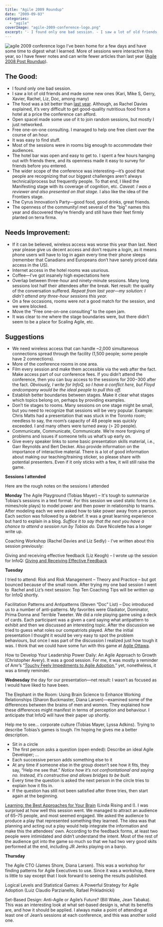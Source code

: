 ```yaml
---
title: "Agile 2009 Roundup"
date: "2009-09-03"
categories: 
  - "agile"
coverImage: "agile-2009-conference-logo.png"
excerpt: '- I found only one bad session. - I saw a lot of old friends and made some new ones (Kari,'
---
```


![agile 2009 conference logo](src/content/blog/agile-2009-roundup/images/agile-2009-conference-logo.png) I’ve been home for a few days and have some time to digest what I learned. More of sessions were interactive this year, so I have fewer notes and can write fewer articles than last year ([Agile 2008 Post Roundup](/blog/agile-2008-post-roundup.html)).

## **The Good**:

- I found only one bad session.
- I saw a lot of old friends and made some new ones (Kari, Mike S, Gerry, Xavier, Rachel, Liz, Doc, among many)
- The food was a bit better than [last year](/blog/agile-2008-a-personal-retrospective.html). Although, as Rachel Davies explained, it’s very difficult to get good-quality nutritious food from a hotel at a price the conference can afford.
- Open spaceI made some use of it to join random sessions, but mostly I just networked.
- Free one-on-one consulting. I managed to help one free client over the course of an hour.
- It was easy to find stuff.
- Most of the sessions were in rooms big enough to accommodate their audiences.
- The hotel bar was open and easy to get to. I spent a few hours hanging out with friends there, and its openness made it easy to survey for friends before you entered.
- The wider scope of the conference was interesting—it’s good that people are recognizing that our biggest challenges aren’t always technical/process but frequently people. To that end, I liked the Manifesting stage with its coverage of cognition, etc. _Caveat: I was a reviewer and also presented on that stage._ I also like the idea of the Frontiers stage.
- The Cyrus Innovation’s Party—good food, good drinks, great friends.
- The openness of the communityI met several of the “big” names this year and discovered they’re friendly and still have their feet firmly planted on terra firma.

## **Needs Improvement:**

- If it can be believed, wireless access was worse this year than last. Next year please give us decent access and don’t require a login, as it means phone users will have to log in again every time their phone sleeps (remember that Canadians and Europeans don’t have sanely priced data access in the US).
- Internet access in the hotel rooms was usurious.
- Coffee—I’ve got insanely high expectations here
- Overlap between three-hour and ninety-minute sessions. Many long sessions lost half their attendees after the break. Net result: the quality of the conversation suffered. _Repeat from last year—my solution: I didn’t attend any three-hour sessions this year._
- On a few occasions, rooms were not a good match for the session, and we were blocked.
- Move the “Free one-on-one consulting” to the open jam.
- It was clear to me where the stage boundaries were, but there didn’t seem to be a place for Scaling Agile, etc.

## **Suggestions**

- We need wireless access that can handle ~2,000 simultaneous connections spread through the facility (1,500 people; some people have 2 connections).
- More of the conference rooms in one area.
- Film every session and make them accessible via the web after the fact. Make access part of our conference fees. If you didn’t attend the conference, then you can buy access to the sessions for $200-$300 after the fact. _Obviously, I write for InfoQ, so I have a conflict here, but Floyd andcompany would be the ideal people to pull this off._
- Establish better boundaries between stages. Make it clear what stages which topics belong on, perhaps by providing examples.
- Don’t tie stages to rooms. Many sessions on one stage might be small, but you need to recognize that sessions will be very popular. Example: Chris Matts had a presentation that was stuck in the Toronto room; needless to say, the room’s capacity of 48 people was quickly exceeded. I and many others were turned away (> 20 people).
- Communicate, Communicate, Communicate. We’re more forgiving of problems and issues if someone tells us what’s up early on.
- Give every speaker links to some basic presentation skills material, i.e., Garr Reynolds and Bert Decker. Also provide information on the importance of interactive material. There is a lot of good information about making our teaching/training sticker, so please share with potential presenters. Even if it only sticks with a few, it will still raise the game.

**Sessions I attended**

Here are the rough notes on the sessions I attended

**Monday** The Agile Playground (Tobias Mayer) – It's tough to summarize Tobias’s sessions in a text format. For this session we used static forms (i.e. mimes/role plays) to model power and then power in relationship to teams. After modeling each we were asked how to take power away from a person. Each section was followed by a debrief. It was a great learning experience but hard to explain in a blog. _Suffice it to say that the next you have a chance to attend a session run by Tobias do._ Dave Nicolette has a longer write up.

Coaching Workshop (Rachel Davies and Liz Sedly) - I’ve written about this session previously:

Giving and receiving effective feedback (Liz Keogh) – I wrote up the session for InfoQ: [Giving and Receiving Effective Feedback](https://www.infoq.com/news/2009/08/Effective-Feedback)

**Tuesday**

I tried to attend: Risk and Risk Management – Theory and Practice – but got bounced because of the small room. After trying my one bad session I went to  Rachel and Liz’s next session: Top Ten Coaching Tips will be written up for InfoQ shortly.

Facilitation Patterns and Antipatterns (Steven “Doc” List) – Doc introduced us to a number of anti-patterns. My favorites were Gladiator, Dominator, Prima Donna and Terrible Tweeter. We did a role playing game using a deck of cards. Each participant was a given a card saying what antipattern to exhibit and then we discussed an interesting topic. After the discussion we tried to guess what roles our compatriots played. After the initial presentation I thought it would be very easy to spot the problem behaviours, but once I was part of the discussion I realized just how tough it was. I think that we could have some fun with this game at [Agile Ottawa](https://agileottawa.wordpress.com/).

How to Develop Your Leadership Power Daily: An Agile Approach to Growth (Christopher Avery). It was a good session. For me, it was mostly a reminder of Amr’s “[Touchy Feely Impediments to Agile Adoption](https://www.infoq.com/news/2008/08/agile_impediments),” yet, nonetheless, it was a timely reminder.

**Wednesday** the day for our presentation—net result: I wasn’t as focused as I would have liked to have been.

The Elephant in the Room: Using Brain Science to Enhance Working Relationships (Sharon Buckmaster, Diana Larsen)—examined some of the differences between the brains of men and women. They explained how these differences might manifest in terms of perception and behaviour. I anticipate that InfoQ will have their paper up shortly.

Help me to see… corporate culture (Tobias Mayer, Lyssa Adkins). Trying to describe Tobias’s games is tough. I’m hoping he gives me a better description.

- Sit in a circle
- The first person asks a question (open ended): Describe an ideal Agile Developer; …
- Each successive person adds something else to it
- At any time if someone else in the group doesn’t see how it fits, they say, “Help me see that.” _Notice how it’s not confrontational and saying no. Instead, it’s constructive and allows bridges to be built._
- Every time the question is asked the next person in the circle tries to explain how it fits in.
- If the question has still not been satisfied after three tries, then start again at the beginning.

[Learning: the Best Approaches for Your Brain](/blog/learning-best-approaches-for-your-brain-slide-deck.html) (Linda Rising and I). I was surprised at how well this session went. We managed to attract an audience of 65–75 people, and most seemed engaged. We asked the audience to produce a play that represented something they learned. The idea was that planning and acting out a play would help integrate the information and make this the attendees’ own. According to the feedback forms, at least two people were intimidated and didn’t understand the intent. Most of the rest of the audience got into the game so much so that we had two very good skits performed at the end, including JR Jenks playing on a banjo.

**Thursday**

The Agile CTO (James Shore, Diana Larsen). This was a workshop for finding patterns for Agile Executives to use. Since it was a workshop, there is little to say except that I look forward to seeing the results published.

Logical Levels and Statistical Games: A Powerful Strategy for Agile Adoption (Luiz Claudio Parzianello, Rafael Prikladnicki)

Set-Based Design: Anti-Agile or Agile’s Future? (Bill Wake, Jean Tabaka). This was an interesting look at what set-based design is, what its benefits are, and how it should be applied. I always make a point of attending at least one of Jean’s sessions at each conference, and this was another solid one.
